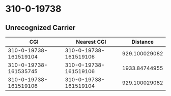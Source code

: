 # 310-0-19738
## Unrecognized Carrier


| CGI | Nearest CGI | Distance |
|-----|-------------|----------|
| 310-0-19738-161519104 | 310-0-19738-161519106 | 929.100029082 |
| 310-0-19738-161535745 | 310-0-19738-161519106 | 1933.84744955 |
| 310-0-19738-161519106 | 310-0-19738-161519104 | 929.100029082 |
